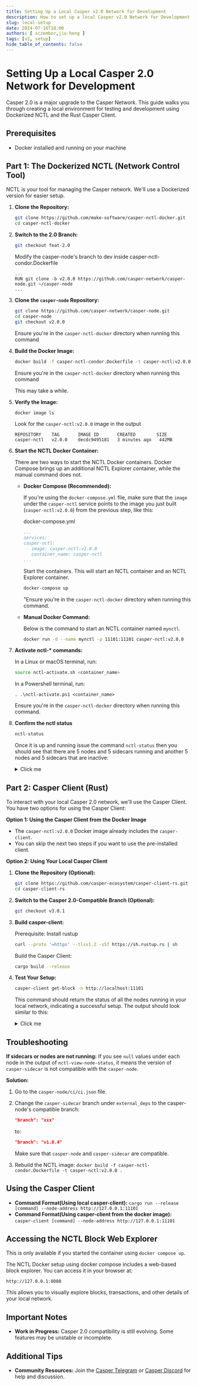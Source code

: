 ```yaml
---
title: Setting Up a Local Casper v2.0 Network for Development
description: How to set up a local Casper v2.0 Network for Development using NCTL and the Rust Casper client.
slug: local-setup
date: 2024-07-16T18:00
authors: [ sczembor,jiu-hong ]
tags: [v2, setup]
hide_table_of_contents: false
---
```


# Setting Up a Local Casper 2.0 Network for Development

Casper 2.0 is a major upgrade to the Casper Network. This guide walks you through creating a local environment for testing and development using Dockerized NCTL and the Rust Casper Client.

<!-- truncate -->

## Prerequisites

* Docker installed and running on your machine 

## Part 1: The Dockerized NCTL (Network Control Tool)

NCTL is your tool for managing the Casper network. We'll use a Dockerized version for easier setup.

1. **Clone the Repository:**
   ```bash
   git clone https://github.com/make-software/casper-nctl-docker.git
   cd casper-nctl-docker
   ```

2. **Switch to the 2.0 Branch:**
   ```bash
   git checkout feat-2.0
   ```
   
   Modify the casper-node's branch to dev inside casper-nctl-condor.Dockerfile

   ```
   ...
   RUN git clone -b v2.0.0 https://github.com/casper-network/casper-node.git ~/casper-node
   ...
   ```


3. **Clone the `casper-node` Repository:**
   ```bash
   git clone https://github.com/casper-network/casper-node.git
   cd casper-node
   git checkout v2.0.0
   ```
   Ensure you're in the `casper-nctl-docker` directory when running this command

4. **Build the Docker Image:**
   ```bash
   docker build -f casper-nctl-condor.Dockerfile -t casper-nctl:v2.0.0 .
   ```
   Ensure you're in the `casper-nctl-docker` directory when running this command

   This may take a while.

5. **Verify the Image:**
   ```bash
   docker image ls
   ```
   Look for the `casper-nctl:v2.0.0` image in the output
   ```
   REPOSITORY    TAG       IMAGE ID       CREATED        SIZE
   casper-nctl   v2.0.0    decdc9495181   3 minutes ago   442MB
   ```

6. **Start the NCTL Docker Container:**

   There are two ways to start the NCTL Docker containers.
   Docker Compose brings up an additional NCTL Explorer container, while the manual command does not.
   * **Docker Compose (Recommended):** 
   
      If you're using the `docker-compose.yml` file, make sure that the `image` under the `casper-nctl` service points to the image you just built (`casper-nctl:v2.0.0`) from the previous step, like this:  

      docker-compose.yml

      ```yaml
      ...
      services:
      casper-nctl:
         image: casper-nctl:v2.0.0
         container_name: casper-nctl
      ...
      ```
   
      Start the containers. This will start an NCTL container and an NCTL Explorer container.

      ```bash
      docker-compose up
      ```
      "Ensure you're in the `casper-nctl-docker` directory when running this command.


   * **Manual Docker Command:** 

      Below is the command to start an NCTL container named `mynctl`.

      ```bash
      docker run -d --name mynctl -p 11101:11101 casper-nctl:v2.0.0
      ```


7. **Activate nctl-\* commands:**

   In a Linux or macOS terminal, run:
   ```bash
   source nctl-activate.sh <container_name>
   ```
   In a Powershell terminal, run:
   ```
   . .\nctl-activate.ps1 <container_name>
   ```
   Ensure you're in the `casper-nctl-docker` directory when running this command.



7. **Confirm the nctl status**

   ```bash
   nctl-status
   ```

   Once it is up and running issue the command `nctl-status` then you should see that there are 5 nodes and 5 sidecars running and another 5 nodes and 5 sidecars that are inactive:

   <details>
   <summary>Click me</summary>
   
   ```json
      casper-nctl  | validators-1:casper-net-1-node-1       RUNNING   pid 996, uptime 0:00:03
      casper-nctl  | validators-1:casper-net-1-node-2       RUNNING   pid 998, uptime 0:00:03
      casper-nctl  | validators-1:casper-net-1-node-3       RUNNING   pid 1002, uptime 0:00:03
      casper-nctl  | validators-1:casper-net-1-sidecar-1    RUNNING   pid 997, uptime 0:00:03
      casper-nctl  | validators-1:casper-net-1-sidecar-2    RUNNING   pid 1000, uptime 0:00:03
      casper-nctl  | validators-1:casper-net-1-sidecar-3    RUNNING   pid 1011, uptime 0:00:03
      casper-nctl  | validators-2:casper-net-1-node-4       RUNNING   pid 1082, uptime 0:00:02
      casper-nctl  | validators-2:casper-net-1-node-5       RUNNING   pid 1084, uptime 0:00:02
      casper-nctl  | validators-2:casper-net-1-sidecar-4    RUNNING   pid 1083, uptime 0:00:02
      casper-nctl  | validators-2:casper-net-1-sidecar-5    RUNNING   pid 1085, uptime 0:00:02
      casper-nctl  | validators-3:casper-net-1-node-10      STOPPED   Not started
      casper-nctl  | validators-3:casper-net-1-node-6       STOPPED   Not started
      casper-nctl  | validators-3:casper-net-1-node-7       STOPPED   Not started
      casper-nctl  | validators-3:casper-net-1-node-8       STOPPED   Not started
      casper-nctl  | validators-3:casper-net-1-node-9       STOPPED   Not started
      casper-nctl  | validators-3:casper-net-1-sidecar-10   STOPPED   Not started
      casper-nctl  | validators-3:casper-net-1-sidecar-6    STOPPED   Not started
      casper-nctl  | validators-3:casper-net-1-sidecar-7    STOPPED   Not started
      casper-nctl  | validators-3:casper-net-1-sidecar-8    STOPPED   Not started
      casper-nctl  | validators-3:casper-net-1-sidecar-9    STOPPED   Not started
   ```

   </details>

## Part 2: Casper Client (Rust)

To interact with your local Casper 2.0 network, we'll use the Casper Client. You have two options for using the Casper Client:

**Option 1: Using the Casper Client from the Docker Image**

* The `casper-nctl:v2.0.0` Docker image already includes the `casper-client`.
* You can skip the next two steps if you want to use the pre-installed client.

**Option 2: Using Your Local Casper Client**

1. **Clone the Repository (Optional):**
   ```bash
   git clone https://github.com/casper-ecosystem/casper-client-rs.git
   cd casper-client-rs
   ```

2. **Switch to the Casper 2.0-Compatible Branch  (Optional):**
   ```bash
   git checkout v3.0.1
   ```

3. **Build casper-client:**

   Prerequisite: Install rustup

   ```bash
   curl --proto '=https' --tlsv1.2 -sSf https://sh.rustup.rs | sh
   ```

   Build the Casper Client:

   ```bash
   cargo build --release
   ```

4. **Test Your Setup:**
   ```bash
   casper-client get-block -n http://localhost:11101
   ```

   This command should return the status of all the nodes running in your local network, indicating a successful setup. The output should look similar to this:

   <details>
   <summary>Click me</summary>
   

   ```json
   {
      "jsonrpc": "2.0",
      "id": -2049464589362040719,
      "result": {
         "api_version": "2.0.0",
         "block_with_signatures": {
               "block": {
                  "Version2": {
                     "hash": "9e7c32760b6fefcd4e1a579a9dce0835e1d564e5a5aedaf06911d76f64af9e0c",
                     "header": {
                           "parent_hash": "ecd94fd34417032d4e7b77b0dce3c48164398d1946d95a57b50c73eaee59cf90",
                           "state_root_hash": "ad53786aed35ef7e5a608552329ff0ab33055c4e4bf6764124a3603fce49990a",
                           "body_hash": "18937e8cf4338b5f5fdc2581f8d7d6a47de736d2799e3f3bc9b0ff9f1e7cf106",
                           "random_bit": false,
                           "accumulated_seed": "1ce9cae18eccdea58c1a6b22474c6f98e4a4bf17d53a306390f528a18d264f59",
                           "era_end": null,
                           "timestamp": "2025-04-23T03:41:03.130Z",
                           "era_id": 94,
                           "height": 1028,
                           "protocol_version": "2.0.0",
                           "proposer": "0190664e16a17594ed2d0e3c279c4cf5894e8db0da15e3b91c938562a1caae32ab",
                           "current_gas_price": 1,
                           "last_switch_block_hash": "db222beace01c5c624cbd84a62c92feb0a23f3e0c3372dd5cba9e7ce51db63cf"
                     },
                     "body": {
                           "transactions": {},
                           "rewarded_signatures": [
                              [
                                 248
                              ],
                              [
                                 0
                              ],
                              [
                                 0
                              ]
                           ]
                     }
                  }
               },
               "proofs": [
                  {
                     "public_key": "01509254f22690fbe7fb6134be574c4fbdb060dfa699964653b99753485e518ea6",
                     "signature": "01fbe5ca7584cd517b51cc2ee1c79c055eaccb523470b5f460f23c365d476dabf40d62d753b0f1c1003568dd555b64848cda2029d3f31bf9ee548ea6aefca72506"
                  },
                  {
                     "public_key": "0190664e16a17594ed2d0e3c279c4cf5894e8db0da15e3b91c938562a1caae32ab",
                     "signature": "014ebd115e50169c79dd469f6118df18869232839bc07c3cff079837657ba9d31d913d367da886442f1532fbef66e86985d693346037b4863ef0ec90c1476e3403"
                  },
                  {
                     "public_key": "01c867ff3cf1d4e4e68fc00922fdcb740304def196e223091dee62012f444b9eba",
                     "signature": "01d183f46c1a0af713c2f0629ea0436cb37c04ef300f8c25f84384607a91817e869956ccf47a4902f9d51c173cb8c3f6949391c792e343bc93968274b4c692e50c"
                  },
                  {
                     "public_key": "01f58b94526d280881f79744effebc555426190950d5dfdd2f8aaf10ceaec010c6",
                     "signature": "01308ad12b69bc92497ad3b9d169d685a436ee4194a0e291a14e022bc0e70e5ee881a2f0be5301752ad9888a790bd9c4a7cbff1481df472166f3dce29df9ec9d00"
                  },
                  {
                     "public_key": "01fed662dc7f1f7af43ad785ba07a8cc05b7a96f9ee69613cfde43bc56bec1140b",
                     "signature": "01bac3f6529816492daaa019a4ecf5bd3ef68757a266e4b4a0382a56268fdbc86a65ec037feb87cda554e244f25c3c9e525961a1a660b39ebd6f1aee2e64ce0006"
                  }
               ]
         }
      }
   }
   ```
   </details>

## Troubleshooting

**If sidecars or nodes are not running:** If you see `null` values under each node in the output of `nctl-view-node-status`, it means the version of `casper-sidecar` is not compatible with the `casper-node`.

**Solution:**
1. Go to the `casper-node/ci/ci.json` file.
2. Change the `casper-sidecar` branch under `external_deps` to the casper-node's compatible branch:
   ```json
   "branch": "xxx"
   ``` 
   to:
   ```json
   "branch": "v1.0.4" 
   ```

   Make sure that `casper-node` and `casper-sidecar` are compatible.

3. Rebuild the NCTL image: `docker build -f casper-nctl-condor.Dockerfile -t casper-nctl:v2.0.0 .`

## Using the Casper Client

* **Command Format(Using local casper-client):** `cargo run --release [command] --node-address http://127.0.0.1:11101`
* **Command Format(Using casper-client from the docker image):** `casper-client [command] --node-address http://127.0.0.1:11101`

## Accessing the NCTL Block Web Explorer

This is only available if you started the container using `docker compose up`.

The NCTL Docker setup using docker compose includes a web-based block explorer.  You can access it in your browser at:

```
http://127.0.0.1:8080
```

This allows you to visually explore blocks, transactions, and other details of your local network.

## Important Notes

* **Work in Progress:** Casper 2.0 compatibility is still evolving. Some features may be unstable or incomplete.

## Additional Tips

* **Community Resources:** Join the [Casper Telegram](https://t.me/CSPRCondor) or [Casper Discord](https://discord.gg/caspernetwork) for help and discussion.